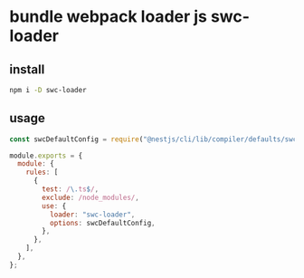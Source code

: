 # bundle webpack loader js swc-loader

## install

```sh
npm i -D swc-loader
```

## usage

```js
const swcDefaultConfig = require("@nestjs/cli/lib/compiler/defaults/swc-defaults").swcDefaultsFactory().swcOptions;

module.exports = {
  module: {
    rules: [
      {
        test: /\.ts$/,
        exclude: /node_modules/,
        use: {
          loader: "swc-loader",
          options: swcDefaultConfig,
        },
      },
    ],
  },
};
```
